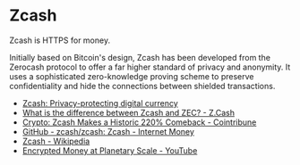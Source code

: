 # Zcash

Zcash is HTTPS for money.

Initially based on Bitcoin's design, Zcash has been developed from the Zerocash protocol to offer a far higher standard of privacy and anonymity. It uses a sophisticated zero-knowledge proving scheme to preserve confidentiality and hide the connections between shielded transactions.

- [Zcash: Privacy-protecting digital currency](https://z.cash/)
- [What is the difference between Zcash and ZEC? - Z.Cash](https://z.cash/learn/what-is-the-difference-between-zcash-and-zec/)
- [Crypto: Zcash Makes a Historic 220% Comeback - Cointribune](https://www.cointribune.com/en/crypto-zcash-makes-a-historic-comeback-of-220/)
- [GitHub - zcash/zcash: Zcash - Internet Money](https://github.com/zcash/zcash)
- [Zcash - Wikipedia](https://en.wikipedia.org/wiki/Zcash)
- [Encrypted Money at Planetary Scale - YouTube](https://www.youtube.com/watch?v=Kx5gpJ2tC04)
